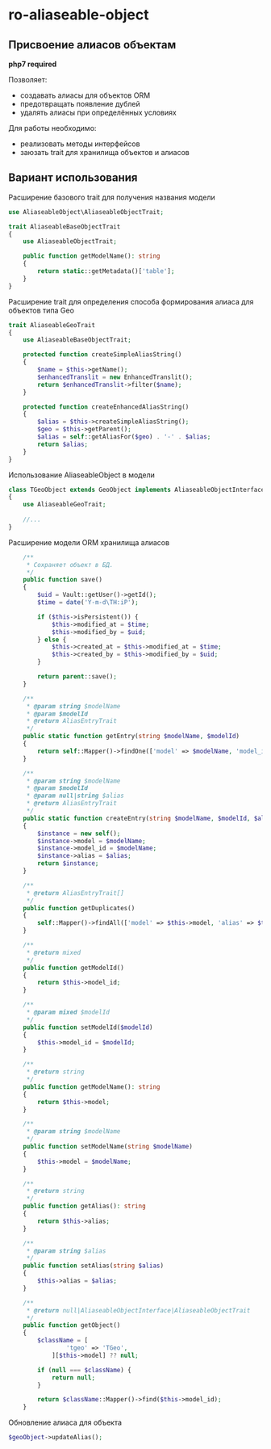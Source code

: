 # ro-aliaseable-object

## Присвоение алиасов объектам

__php7 required__

Позволяет:
- создавать алиасы для объектов ORM
- предотвращать появление дублей
- удалять алиасы при определённых условиях

Для работы необходимо:
- реализовать методы интерфейсов
- заюзать trait для хранилища объектов и алиасов

## Вариант использования

Расширение базового trait для получения названия модели
```php
use AliaseableObject\AliaseableObjectTrait;

trait AliaseableBaseObjectTrait
{
    use AliaseableObjectTrait;

    public function getModelName(): string
    {
        return static::getMetadata()['table'];
    }
}
```

Расширение trait для определения способа формирования алиаса для объектов типа Geo
```php
trait AliaseableGeoTrait
{
    use AliaseableBaseObjectTrait;

    protected function createSimpleAliasString()
    {
        $name = $this->getName();
        $enhancedTranslit = new EnhancedTranslit();
        return $enhancedTranslit->filter($name);
    }

    protected function createEnhancedAliasString()
    {
        $alias = $this->createSimpleAliasString();
        $geo = $this->getParent();
        $alias = self::getAliasFor($geo) . '-' . $alias;
        return $alias;
    }
}
```

Использование AliaseableObject в модели
```php
class TGeoObject extends GeoObject implements AliaseableObjectInterface
{
    use AliaseableGeoTrait;
    
    //...
}    
```

Расширение модели ORM хранилища алиасов
```php
    /**
     * Сохраняет объект в БД.
     */
    public function save()
    {
        $uid = Vault::getUser()->getId();
        $time = date('Y-m-d\TH:iP');

        if ($this->isPersistent()) {
            $this->modified_at = $time;
            $this->modified_by = $uid;
        } else {
            $this->created_at = $this->modified_at = $time;
            $this->created_by = $this->modified_by = $uid;
        }

        return parent::save();
    }

    /**
     * @param string $modelName
     * @param $modelId
     * @return AliasEntryTrait
     */
    public static function getEntry(string $modelName, $modelId)
    {
        return self::Mapper()->findOne(['model' => $modelName, 'model_id' => $modelId]);
    }

    /**
     * @param string $modelName
     * @param $modelId
     * @param null|string $alias
     * @return AliasEntryTrait
     */
    public static function createEntry(string $modelName, $modelId, $alias = null)
    {
        $instance = new self();
        $instance->model = $modelName;
        $instance->model_id = $modelName;
        $instance->alias = $alias;
        return $instance;
    }

    /**
     * @return AliasEntryTrait[]
     */
    public function getDuplicates()
    {
        self::Mapper()->findAll(['model' => $this->model, 'alias' => $this->alias]);
    }

    /**
     * @return mixed
     */
    public function getModelId()
    {
        return $this->model_id;
    }

    /**
     * @param mixed $modelId
     */
    public function setModelId($modelId)
    {
        $this->model_id = $modelId;
    }

    /**
     * @return string
     */
    public function getModelName(): string
    {
        return $this->model;
    }

    /**
     * @param string $modelName
     */
    public function setModelName(string $modelName)
    {
        $this->model = $modelName;
    }

    /**
     * @return string
     */
    public function getAlias(): string
    {
        return $this->alias;
    }

    /**
     * @param string $alias
     */
    public function setAlias(string $alias)
    {
        $this->alias = $alias;
    }

    /**
     * @return null|AliaseableObjectInterface|AliaseableObjectTrait
     */
    public function getObject()
    {
        $className = [
                'tgeo' => 'TGeo',
            ][$this->model] ?? null;

        if (null === $className) {
            return null;
        }

        return $className::Mapper()->find($this->model_id);
    }
```

Обновление алиаса для объекта
```php
$geoObject->updateAlias();
```
